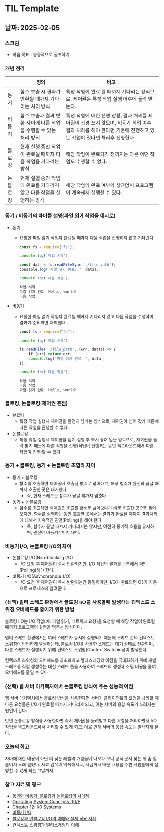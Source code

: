 # TIL Template

## 날짜: 2025-02-05

### 스크럼
- 학습 목표 : 능동적으로 공부하기

### 개념 정리

|  | 정의 | 비고 |
| --- | --- | --- |
| 동기 | 함수 호출 시 결과가 반환될 때까지 기다리는 처리 방식 | 특정 작업이 완료 될 때까지 기다리는 방식으로, 제어권은 특정 작업 실행 이후에 돌려 받는다. |
| 비동기 | 함수 호출과 결과 반환 사이에 다른 작업을 수행할 수 있는 처리 방식 | 특정 작업에 대한 진행 상황, 결과 처리를 제어권이 신경 쓰지 않으며, 비동기 직업 이후 결과 처리를 해야 한다면 기존에 진행하고 있는 작업이 있다면 처리후 진행한다. |
| 블로킹 | 현재 실행 중인 작업이 완료될 때까지 다음 작업을 기다리는 방식 | 해당 작업이 완료되기 전까지는 다른 어떤 작업도 수행할 수 없다. |
| 논블로킹 | 현재 실핼 중인 작업의 완료를 기다리지 않고 다음 작업을 실행하는 방식 | 해당 작업의 완료 여부와 상관없이 프로그램이 계속해서 실행될 수 있다. |

### 동기 / 비동기의 차이를 설명(파일 읽기 작업을 예시로)

- 동기
    - 요청한 파일 읽기 작업이 완료될 때까지 다음 작업을 진행하지 않고 기다린다.
        
        ```jsx
        const fs = require('fs');
        
        console.log('작업 시작');
        
        const data = fs.readFileSync('./file_path');
        conssole.log('파일 읽기 완료: ', data);
        
        console.log('다음 작업');
        ```
        
        ```jsx
        작업 시작
        파일 읽기 완료: Hello, world!
        다음 작업
        ```
        
- 비동기
    - 요청한 파일 읽기 작업이 완료될 때까지 기다리지 않고 다음 작업을 수행하며, 결과가 준비되면 처리한다.
        
        ```jsx
        const fs = require("fs");
        
        console.log('작업 시작');
        
        fs.readFile('./file_path', (err, datta) => {
            if (err) return err;
            console.log('파일 읽기 완료: ', data);
        });
        
        console.log('다음 작업');
        ```
        
        ```jsx
        작업 시작
        다음 작업
        파일 읽기 완료: Hello, world!
        ```
        

### 블로킹, 논블로킹(제어권 관점)

- 블로킹
    - 특정 작업 실행시 제어권을 완전히 넘기는 방식으로, 제어권이 넘어 갔기 때문에 다른 작업을 진행할 수 없다.
- 논블로킹
    - 특정 작업 실행시 제어권을 넘겨 실행 후 즉시 돌려 받는 방식으로, 제어권을 돌려 받기 때문에 다른 작업을 진행(작업이 진행되는 동안 백그라운드에서 다른 작업이 진행)할 수 있다.

### 동기 + 블로킹, 동기 + 논블로킹 조합의 차이

- 동기 + 블로킹
    - 함수를 호출하면 제어권이 호출된 함수로 넘어가고, 해당 함수가 완전히 끝날 때까지 호출한 곳은 대기한다.
        - 즉, 현재 스레드는 함수가 끝날 때까지 멈춘다.
- 동기 + 논블로킹
    - 함수를 호출하면 제어권은 호출된 함수로 넘어갔다가 바로 호출한 곳으로 돌아오지만, 함수를 실행하는 동안 호출한 곳에서는 결과가 완료될 때까지 결과처리에 대해서 지속적인 관찰(Polling)을 해야 한다.
        - 즉, 함수가 끝날 때까지 기다리지는 않지만, 여전히 동기적 흐름을 유지하며, 완전히 비동기적이지 않다.

### 비동기 I/O, 논블로킹 I/O의 차이

- 논블로킹 I/O(Non-blocking I/O)
    - I/O 요청 후 제어권이 즉시 반환되지만, I/O 작업의 결과를 반복해서 확인(Polling)해야 한다.
- 비동기 I/O(Asynchronous I/O)
    - I/O 요청 후 제어권이 즉시 반환되는건 동일하지만, I/O가 완료되면 OS가 자동으로 프로세스에 알려준다.

### (선택) 멀티 스레드 환경에서 블로킹 I/O를 사용할때 발생하는 컨텍스트 스위칭 오버헤드를 줄이기 위한 방법

블로킹 I/O는 I/O 작업(예: 파일 읽기, 네트워크 요청)을 요청할 때 해당 작업이 완료될 때까지 프로그램의 실행을 멈추는 방식이다.

멀티 스레드 환경에서는 여러 스레드가 동시에 실행되기 때문에 스레드 간의 컨텍스트 스위칭이 빈번하게 발생하는데, 블로킹 I/O를 사용한 스레드는 대기 상태로 전환되며, 다른 스레드가 실행되기 위해 컨텍스트 스위칭(Context Switching)이 발생한다.

컨텍스트 스위칭의 오버헤드를 최소화하고 멀티스레딩의 이점을 극대화하기 위해 개별 스레드를 직접 생성하는 대신 스레드 풀을 사용하여 스레드의 생성과 소멸 비용을 줄여 오버헤드를 줄일 수 있다

### (선택) 웹 서버 아키텍처에서 논블로킹 방식이 주는 성능적 이점

웹 서버 아키텍처에서 블로킹 방식을 사용한다면 서버가 클라이언트의 요청을 처리할 때 다른 요청들은 I/O가 완료될 때까지 기다리게 되고, 이는 서버의 응답 속도가 느려지는 원인이 된다.

반면 논블로킹 방식을 사용한다면 즉시 제어권을 돌려받고 다른 요청을 처리하면서 I/O 작업을 백그라운드에서 처리할 수 있게 되고, 이로 인해 서버의 응답 속도는 빨라지게 된다.

### 오늘의 회고
자바에 대한 내용이 아닌 더 낮은 레벨의 개념들이 나오다 보니 공식 문서 찾는 게 좀 힘들어서 오래 걸렸다. 자료 검색이 익숙해지고, 지금까지 배운 내용을 주변 사람들에게 설명할 수 있게 되는 그날까지..

### 참고 자료 및 링크
- [동기와 비동기, 블로킹과 논블로킹의 차이점](https://f-lab.kr/insight/understanding-sync-async-blocking-nonblocking)
- [Operating System Concepts, 10/E](https://os.ecci.ucr.ac.cr/slides/Abraham-Silberschatz-Operating-System-Concepts-10th-2018.pdf)
- [Chapter 12: I/O Systems](https://www.andrew.cmu.edu/course/14-712-s20/applications/ln/14712-l15.pdf)
- [비동기 I/O](https://www.ibm.com/docs/ko/i/7.3?topic=concepts-asynchronous-io)
- [블로킹과 넌블로킹 I/O의 이해와 실제 적용 사례](https://f-lab.kr/insight/understanding-blocking-and-non-blocking-io)
- [컨텍스트 스위칭과 멀티스레딩의 이해](https://f-lab.kr/insight/understanding-context-switching-and-multithreading)
